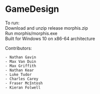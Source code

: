 # GameDesign

To run:  
Download and unzip release morphis.zip  
Run morphis/morphis.exe  
Built for Windows 10 on x86-64 architecture  

Contributors: 

	- Nathan Gavin
	- Max Van Duin
	- Max Griffith
	- Nathan Kear
	- Luke Tudor
	- Charles Carey
	- Fraser McIntosh
	- Kieran Folwell

